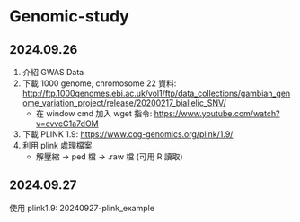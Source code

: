 # Genomic-study

## 2024.09.26
1. 介紹 GWAS Data
2. 下載 1000 genome, chromosome 22 資料: http://ftp.1000genomes.ebi.ac.uk/vol1/ftp/data_collections/gambian_genome_variation_project/release/20200217_biallelic_SNV/
   - 在 window cmd 加入 wget 指令:	https://www.youtube.com/watch?v=cvvcG1a7dOM
4. 下載 PLINK 1.9:    https://www.cog-genomics.org/plink/1.9/
5. 利用 plink 處理檔案
   - 解壓縮 -> ped 檔 -> .raw 檔 (可用 R 讀取)
## 2024.09.27
使用 plink1.9: 20240927-plink_example
